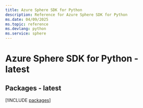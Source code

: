 ```yaml
---
title: Azure Sphere SDK for Python
description: Reference for Azure Sphere SDK for Python
ms.date: 04/09/2025
ms.topic: reference
ms.devlang: python
ms.service: sphere
---
```

# Azure Sphere SDK for Python - latest
## Packages - latest
[!INCLUDE [packages](sphere-index.md)]